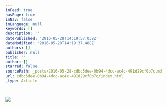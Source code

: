 ```yaml
---
inFeed: true
hasPage: true
inNav: false
inLanguage: null
keywords: []
description: ''
datePublished: '2016-05-28T14:19:57.058Z'
dateModified: '2016-05-28T14:19:37.488Z'
authors: []
publisher: null
title: ''
author: []
starred: false
sourcePath: _posts/2016-05-28-cdbc5dee-0b94-4dcc-ac4c-491d29cf0b7c.md
url: cdbc5dee-0b94-4dcc-ac4c-491d29cf0b7c/index.html
_type: Article

---
```

![](https://the-grid-user-content.s3-us-west-2.amazonaws.com/d39d1e71-1151-4e9d-9a06-d12e0af3dd81.jpg)